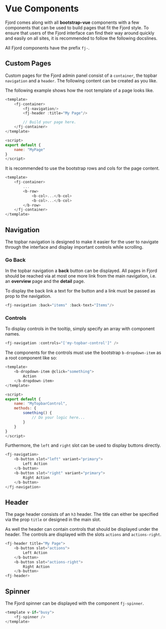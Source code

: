 # Vue Components

Fjord comes along with all **bootstrap-vue** components with a few components that can be used to build pages that fit the Fjord style. To ensure that users of the Fjord interface can find their way around quickly and easily on all sites, it is recommended to follow the following docslines.

All Fjord components have the prefix `fj-`.

## Custom Pages

Custom pages for the Fjord admin panel consist of a `container`, the topbar `navigation` and a `header`. The following content can be created as you like.

The following example shows how the root template of a page looks like.

```javascript
<template>
    <fj-container>
        <fj-navigation/>
        <fj-header :title="My Page"/>

        // Build your page here.
    </fj-container>
</template>

<script>
export default {
    name: "MyPage"
}
</script>
```

It is recommended to use the bootstrap rows and cols for the page content.

```javascript
<template>
    <fj-container>
        ...
        <b-row>
            <b-col>...</b-col>
            <b-col>...</b-col>
        </b-row>
    </fj-container>
</template>
```

## Navigation

The topbar navigation is designed to make it easier for the user to navigate through the interface and display important controls while scrolling.

### Go Back

In the topbar navigation a **back** button can be displayed. All pages in Fjord should be reached via at most one more link from the main navigation, i.e. an **overview** page and the **detail** page.

To display the back link a text for the button and a link must be passed as prop to the navigation.

```php
<fj-navigation :back="items" :back-text="Items"/>
```

### Controls

To display controls in the tooltip, simply specify an array with component names.

```javascript
<fj-navigation :controls="['my-topbar-control']" />
```

The components for the controls must use the bootstrap `b-dropdown-item` as a root component like so:

```javascript
<template>
    <b-dropdown-item @click="something">
        Action
    </b-dropdown-item>
</template>

<script>
export default {
    name: "MyTopbarControl",
    methods: {
        something() {
            // Do your logic here...
        }
    }
}
</script>
```

Furthermore, the `left` and `right` slot can be used to display buttons directly.

```php
<fj-navigation>
    <b-button slot="left" variant="primary">
        Left Action
    </b-button>
    <b-button slot="right" variant="primary">
        Right Action
    </b-button>
</fj-navigation>
```

## Header

The page header consists of an `h3` header. The title can either be specified via the prop `title` or designed in the main slot.

As well the header can contain controls that should be displayed under the header. The controls are displayed with the slots `actions` and `actions-right`.

```javascript
<fj-header title="My Page">
    <b-button slot="actions">
        Left Action
    </b-button>
    <b-button slot="actions-right">
        Right Action
    </b-button>
<fj-header>
```

## Spinner

The Fjord spinner can be displayed with the component `fj-spinner`.

```javascript
<template v-if="busy">
    <fj-spinner />
</template>
```
